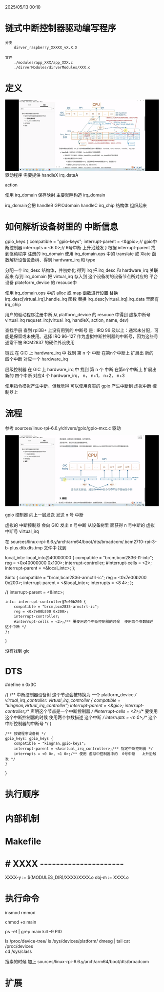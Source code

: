 2025/05/13 00:10
# 链式中断控制器驱动编写程序
    分支
        dirver_raspberry_XXXXX_vX.X.X

    文件
        ./modules/app_XXX/app_XXX.c
        ./dirverModules/dirverModules/XXX.c

# 定义

![GIC映射关系](GIC映射关系.PNG)
驱动程序 需要提供 
handleX
irq_dataA

action


使用 irq_domain 保存映射
主要就睡构造 irq_domain



irq_domain会把 handleB GPIOdomain handleC irq_chip 结构体 组织起来


# 如何解析设备树里的 中断信息

gpio_keys {
    compatible = "gpio-keys";
    interrupt-parent = <&gpio>;// gpio中断控制器
    interrupts = <6 0>;// 6号中断 上升沿触发
}
根据 interrupt-parent 找到驱动程序 注册的 irq_domain
使用 irq_domain.ops 中的 translate 或 Xlate 函数解析设备设备树、得到 hardware_irq 和 type

分配一个 irq_desc 结构体，并初始化 得到 irq
    把 irq_desc 和 hardware_irq 关联起来 存到 irq_domain 
    把 virtual_irq 存入到 这个设备树的设备节点所对应的 平台设备 plateform_device  的 resouce中

使用 irq_domain.ops 中的 alloc 或 map 函数进行设置
    替换 irq_desc[virtual_irq].handle_irq 函数 
    替换 irq_desc[virtual_irq].irq_data 里面有 irq_chip

用户的驱动程序注册中断
    从 platform_device 的 resouce 中得到 虚拟中断号 virtual_irq
    requset_irq(virtual_irq, handleX, action, name, dev)






查找手册 查到 rpi3B+ 上没有用到的 中断号 是  : IRQ 96 及以上：通常未分配，可能是保留或未使用。选择 IRQ 96-127 作为虚拟中断控制器的中断号，因为这些号通常不被 BCM2837 的硬件外设使用

链式
    在 GIC 上 hardware_irq  中 找到 第 n 个 中断
    在第n个中断上 扩展出 新的 四个中断 对应一个 hardware_irq


层级控制器
    在 GIC 上 hardware_irq  中 找到 第 n 个 中断
    在第n个中断上 扩展出 新的 四个中断 对应4 个 hardware_irq， n， n+1， n+2， n+3


使用指令模拟产生中断，但我觉得 可以使用真实的 gpio 产生中断到 虚拟中断 控制器上








# 流程


参考 sources/linux-rpi-6.6.y/drivers/gpio/gpio-mxc.c 驱动


![alt text](<链式中断 层级中断.PNG>)

gpio 控制器 向上一层发送 发送 n 号 中断

虚拟的 中断控制器 会向 GIC 发出 n 号中断
    从设备树里 面获得 n 号中断的 
    虚拟中断号 virtual_irq





在 
sources/linux-rpi-6.6.y/arch/arm64/boot/dts/broadcom/.bcm2710-rpi-3-b-plus.dtb.dts.tmp
文件中 找到

local_intc: local_intc@40000000 {
    compatible = "brcm,bcm2836-l1-intc";
    reg = <0x40000000 0x100>;
    interrupt-controller;
    #interrupt-cells = <2>;
    interrupt-parent = <&local_intc>;
};


&intc {
    compatible = "brcm,bcm2836-armctrl-ic";
    reg = <0x7e00b200 0x200>;
    interrupt-parent = <&local_intc>;
    interrupts = <8 4>;
};


/{
    interrupt-parent = <&intc>;

    
    intc: interrupt-controller@7e00b200 {
        compatible = "brcm,bcm2835-armctrl-ic";
        reg = <0x7e00b200 0x200>;
        interrupt-controller;
        #interrupt-cells = <2>;/** 要使用这个中断控制器的时候  使用两个参数描述 这个中断 */
    };
}



没有找到 gic 






# DTS

#define n 0x3C

/{
    /** 中断控制器设备树 这个节点会被转换为 一个 platform_device */
    virtual_irq_controller: virtual_irq_controller {
        compatible = "kingnan,virtual_irq_controller";
        interrupt-parent = <&gic>;
        interrupt-controller;/** 声明这个节点是一个中断控制器 */
        #interrupt-cells = <2>;/** 要使用这个中断控制器的时候  使用两个参数描述 这个中断 */
        interrupts = <n 0>;/** 这个中断控制器的中断号 */
    }




    /** 按键程序设备树 */
    gpio_keys: gpio_keys {
        compatible = "kingnan,gpio-keys";
        interrupt-parent = <&virtual_irq_controller>;/** 指定中断控制器 */
        interrupts = <0 0>, <1 0>;/** 使用 虚拟中控制器中的  0号中断   上升沿触发 */
    }
}




# 执行顺序


# 内部机制


# Makefile
# # XXXX ---------------------
XXXX-y := $(MODULES_DIR)/XXXX/XXXX.o
obj-m := XXXX.o


# 执行命令


insmod
rmmod

chmod +x main

ps -ef | grep main
kill -9 PID

ls /proc/device-tree/
ls /sys/devices/platform/
dmesg | tail
cat /proc/devices  
cd /sys/class 



搜素的时候 加上
sources/linux-rpi-6.6.y/arch/arm64/boot/dts/broadcom

# 扩展

